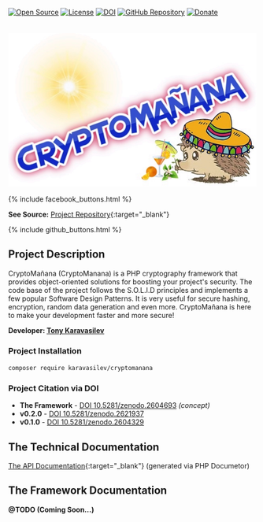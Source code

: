 
[![Open Source](https://img.shields.io/badge/Open%20Source-FREE-success.svg?style=flat-square&cacheSeconds=7200)](https://en.wikipedia.org/wiki/Open-source_software)
[![License](https://img.shields.io/github/license/TonyKaravasilev/CryptoMananaDocs.svg?color=important&label=License&style=flat-square&cacheSeconds=7200)](https://github.com/TonyKaravasilev/CryptoMananaDocs/blob/master/LICENSE)
[![DOI](https://zenodo.org/badge/DOI/10.5281/zenodo.2604693.svg)](https://doi.org/10.5281/zenodo.2604693)
[![GitHub Repository](https://img.shields.io/badge/GitHub-URL-red.svg?style=flat-square&logo=github&cacheSeconds=7200)](https://github.com/TonyKaravasilev/CryptoManana)
[![Donate](https://img.shields.io/badge/Donate-PayPal-RebeccaPurple.svg?style=flat-square&logo=paypal&cacheSeconds=7200)](https://www.paypal.com/cgi-bin/webscr?cmd=_donations&business=BFKJXWRLFTFQA&currency_code=USD&source=url) <br><br>
&nbsp;[![CryptoManana Logo](images/CryptoMananaLogo.jpg)](https://github.com/TonyKaravasilev/CryptoManana)

{% include facebook_buttons.html %}

**See Source:** [Project Repository](https://github.com/TonyKaravasilev/CryptoManana){:target="_blank"}

{% include github_buttons.html %}

## Project Description
CryptoMañana (CryptoManana) is a PHP cryptography framework that provides object-oriented solutions for boosting your project's security.
The code base of the project follows the S.O.L.I.D principles and implements a few popular Software Design Patterns.
It is very useful for secure hashing, encryption, random data generation and even more.
CryptoMañana is here to make your development faster and more secure!

**Developer: [Tony Karavasilev](http://karavasilev.info)**

### Project Installation
```bash
composer require karavasilev/cryptomanana
```

### Project Citation via DOI
- **The Framework** - [DOI 10.5281/zenodo.2604693](https://doi.org/10.5281/zenodo.2604693) *(concept)*
- **v0.2.0** - [DOI 10.5281/zenodo.2621937](https://doi.org/10.5281/zenodo.2621937)
- **v0.1.0** - [DOI 10.5281/zenodo.2604329](http://doi.org/10.5281/zenodo.2604329)

## The Technical Documentation
[The API Documentation](api/){:target="_blank"} (generated via PHP Documetor)

## The Framework Documentation
**@TODO (Coming Soon...)**
